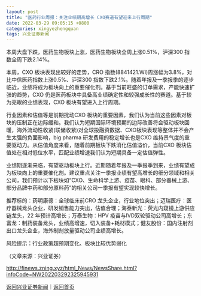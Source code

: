 ```yaml
---
layout: post
title: "医药行业周报：关注业绩期高增长 CXO赛道有望迎来上行周期"
date: 2022-03-29 09:05:15 +0800
categories: xingyezhengquan
tags: 兴业证券新闻
---
```

<p>本周大盘下跌，医药生物板块上涨，医药生物板块全周上涨0.51%，沪深300 指数全周下跌2.14%。</p>
 <p>本周，CXO 板块表现出较好的走势，CRO 指数(8841421.WI)周涨幅为3.8%，对比中信医药指数上涨0.5%、沪深300 指数下跌2.1%。随着年报及一季报季的逐步临近，业绩将成为板块向上的重要催化剂。基于当前旺盛的订单需求，产能快速扩张的趋势，CXO 仍是医药板块中具备高业绩确定性和较强成长性的赛道。基于较为亮眼的业绩表现，CXO 板块有望进入上行周期。</p>
 <p>行业因素和估值等是前期扰动CXO 板块的重要因素，我们认为当前这些因素对板块的压制正在边际缓和。我们认为短期国际环境预期的边际改善将会驱动板块回暖，海外流动性收紧(联储收紧)对全球投融资数据、CXO板块表现等整体并不会产生太强的负面影响，big pharma 研发费用的稳定增长也是CXO 维持景气度的重要驱动力。从估值角度来看，随着前期板块下跌消化估值溢价，当前CXO 板块估值处在相对低位水平，匹配业绩增速我们认为短期具备一定估值弹性。</p>
 <p>业绩期逐渐来临，有望驱动板块上行。近期随着年报及一季报季到来，业绩有望成为板块向上的重要催化剂。建议重点关注一季报业绩有望高增长的细分领域和相关公司，我们预计以下板块如“CXO、生命科学上游、疫苗、眼科、部分器械上游、部分品牌中药和部分原料药”的相关公司一季报有望实现较快增长。</p>
 <p>推荐标的：药明康德：全球临床前CRO 龙头企业，行业地位突出；迈瑞医疗：医疗器械龙头企业，研发销售能力突出，估值合理；海泰新光：荧光内窥镜上游供应链龙头，22 年预计高增长；万泰生物：HPV 疫苗与IVD双轮驱动公司高增长；东富龙：制药装备龙头，业绩高增速，切入装备+耗材模式；健友股份：国内注射剂出口龙头企业，海外制剂放量驱动公司业绩高增长。</p>
 <p>风险提示：行业政策超预期变化、板块比较优势弱化</p><p class="em_media">（文章来源：兴业证券）</p>

<http://finews.zning.xyz/html_News/NewsShare.html?infoCode=NW202203292325945931>

[返回兴业证券新闻](//finews.withounder.com/category/xingyezhengquan.html)｜[返回首页](//finews.withounder.com/)